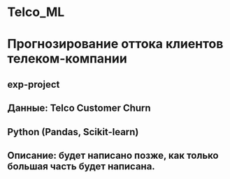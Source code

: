 # Telco_ML
# Прогнозирование оттока клиентов телеком-компании
## exp-project
## Данные: Telco Customer Churn 
## Python (Pandas, Scikit-learn)
## Описание: будет написано позже, как только большая часть будет написана.

